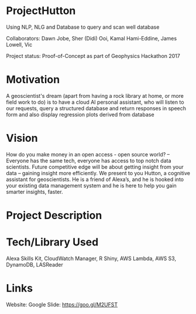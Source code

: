 # ProjectHutton
Using NLP, NLG and Database to query and scan well database

Collaborators: Dawn Jobe, Sher (Didi) Ooi, Kamal Hami-Eddine, James Lowell, Vic

Project status: Proof-of-Concept as part of Geophysics Hackathon 2017


# Motivation 
A geoscientist's dream (apart from having a rock library at home, or more field work to do) is to have a cloud AI personal assistant, who will listen to our requests, query a structured database and return responses in speech form and also display regression plots derived from database


# Vision
How do you make money in an open access - open source world? – Everyone has the same tech, everyone has access to top notch data scientists.  Future competitive edge will be about getting insight from your data – gaining insight more efficiently.  We present to you Hutton, a cognitive assistant for geoscientists.  He is a friend of Alexa’s, and he is hooked into your existing data management system and he is here to help you gain smarter insights, faster.


# Project Description


# Tech/Library Used
Alexa Skills Kit, CloudWatch Manager, R Shiny, AWS Lambda, AWS S3, DynamoDB, LASReader


# Links
Website:
Google Slide: https://goo.gl/M2UFST
